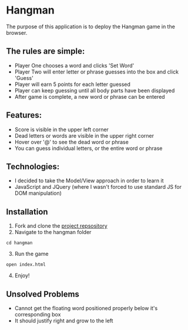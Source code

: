 # Hangman

The purpose of this application is to deploy the Hangman game in the browser.

## The rules are simple:
* Player One chooses a word and clicks 'Set Word'
* Player Two will enter letter or phrase guesses into the box and click 'Guess'
* Player will earn 5 points for each letter guessed
* Player can keep guessing until all body parts have been displayed
* After game is complete, a new word or phrase can be entered

## Features:
* Score is visible in the upper left corner
* Dead letters or words are visible in the upper right corner
* Hover over '@' to see the dead word or phrase
* You can guess individual letters, or the entire word or phrase

## Technologies:
* I decided to take the Model/View approach in order to learn it
* JavaScript and JQuery (where I wasn't forced to use standard JS for DOM manipulation)

## Installation
1. Fork and clone the [project repsository](https://github.com/rossjdavis/hangman/tree/gh-pages")
2. Navigate to the hangman folder
```
cd hangman
```
3. Run the game
```
open index.html
```
4. Enjoy!

## Unsolved Problems
* Cannot get the floating word positioned properly below it's corresponding box
* It should justify right and grow to the left
